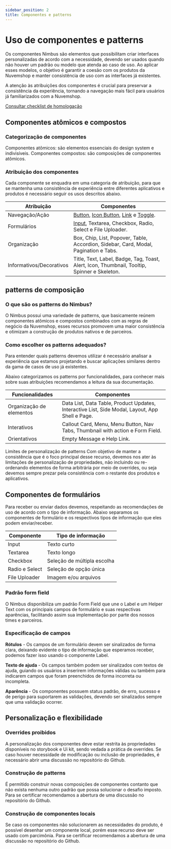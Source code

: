 ```yaml
---
sidebar_position: 2
title: Componentes e patterns
---
```


# Uso de componentes e patterns

Os componentes Nimbus são elementos que possibilitam criar interfaces personalizadas de acordo com a necessidade, devendo ser usados quando não houver um padrão ou modelo que atenda ao caso de uso. Ao aplicar esses modelos, o objetivo é garantir a coesão com os produtos da Nuvemshop e manter consistência de uso com as interfaces já existentes.

A atenção às atribuições dos componentes é crucial para preservar a consistência da experiência, tornando a navegação mais fácil para usuários já familiarizados com a Nuvemshop.

[Consultar checklist de homologação](../homologation/checklist.md#uso-de-componentes-e-patterns---prioridade-alta)

## Componentes atômicos e compostos

### Categorização de componentes

Componentes atômicos: são elementos essenciais do design system e indivisíveis.
Componentes compostos: são composições de componentes atômicos.

### Atribuição dos componentes

Cada componente se enquadra em uma categoria de atribuição, para que se mantenha uma consistência de experiência entre diferentes aplicativos e produtos é necessário seguir os usos descritos abaixo.

| Atribuição               | Componentes                                                                                                                                                                                                                                                                                                                            |
| ------------------------ | -------------------------------------------------------------------------------------------------------------------------------------------------------------------------------------------------------------------------------------------------------------------------------------------------------------------------------------- |
| Navegação/Ação           | [Button](https://nimbus.tiendanube.com/documentation/atomic-components/button), [Icon Button](https://nimbus.tiendanube.com/documentation/atomic-components/icon-button), [Link](https://nimbus.tiendanube.com/documentation/atomic-components/link) e [Toggle](https://nimbus.tiendanube.com/documentation/atomic-components/toggle). |
| Formulários              | [Input](https://nimbus.tiendanube.com/documentation/atomic-components/input), Textarea, Checkbox, Radio, Select e File Uploader.                                                                                                                                                                                                       |
| Organização              | Box, Chip, List, Popover, Table, Accordion, Sidebar, Card, Modal, Pagination e Tabs.                                                                                                                                                                                                                                                   |
| Informativos/Decorativos | Title, Text, Label, Badge, Tag, Toast, Alert, Icon, Thumbnail, Tooltip, Spinner e Skeleton.                                                                                                                                                                                                                                            |

## patterns de composição

### O que são os patterns do Nimbus?

O Nimbus possui uma variedade de patterns, que basicamente reúnem componentes atômicos e compostos combinados com as regras de negócio da Nuvemshop, esses recursos promovem uma maior consistência e otimizam a construção de produtos nativos e de parceiros.

### Como escolher os patterns adequados?

Para entender quais patterns devemos utilizar é necessário analisar a experiência que estamos projetando e buscar aplicações similares dentro da gama de casos de uso já existentes.

Abaixo categorizamos os patterns por funcionalidades, para conhecer mais sobre suas atribuições recomendamos a leitura da sua documentação.

| Funcionalidades          | Componentes                                                                                     |
| ------------------------ | ----------------------------------------------------------------------------------------------- |
| Organização de elementos | Data List, Data Table, Product Updates, Interactive List, Side Modal, Layout, App Shell e Page. |
| Interativos              | Callout Card, Menu, Menu Button, Nav Tabs, Thumbnail with action e Form Field.                  |
| Orientativos             | Empty Message e Help Link.                                                                      |

Limites de personalização de patterns
Com objetivo de manter a consistência que é o foco principal desse recurso, devemos nos ater às limitações de personalização de propriedades, não incluindo ou re-ordenando elementos de forma arbitrária por meio de overrides, ou seja devemos sempre prezar pela consistência com o restante dos produtos e aplicativos.

## Componentes de formulários

Para receber ou enviar dados devemos, respeitando as recomendações de uso de acordo com o tipo de informação. Abaixo separamos os componentes de formulário e os respectivos tipos de informação que eles podem enviar/receber.

| Componente     | Tipo de informação          |
| -------------- | --------------------------- |
| Input          | Texto curto                 |
| Textarea       | Texto longo                 |
| Checkbox       | Seleção de múltipla escolha |
| Radio e Select | Seleção de opção única      |
| File Uploader  | Imagem e/ou arquivos        |

### Padrão form field

O Nimbus disponibiliza um padrão Form Field que une o Label e um Helper Text com os principais campos de formulário e suas respectivas aparências, facilitando assim sua implementação por parte dos nossos times e parceiros.

### Especificação de campos

**Rótulos** - Os campos de um formulário devem ser sinalizados de forma clara, deixando evidente o tipo de informação que esperamos receber, podemos fazer isso usando o componente Label.

**Texto de ajuda** - Os campos também podem ser sinalizados com textos de ajuda, guiando os usuários a inserirem informações válidas ou também para indicarem campos que foram preenchidos de forma incorreta ou incompleta.

**Aparência** - Os componentes possuem status padrão, de erro, sucesso e de perigo para suportarem as validações, devendo ser sinalizados sempre que uma validação ocorrer.

## Personalização e flexibilidade

### Overrides proibidos

A personalização dos componentes deve estar restrita às propriedades disponíveis no storybook e Ui kit, sendo vedada a prática de overrides. Se caso houver necessidade de modificação ou inclusão de propriedades, é necessário abrir uma discussão no repositório do Github.

### Construção de patterns

É permitido construir novas composições de componentes contanto que não exista nenhuma outro padrão que possa solucionar o desafio imposto. Para se certificar recomendamos a abertura de uma discussão no repositório do Github.

### Construção de componentes locais

Se caso os componentes não solucionarem as necessidades do produto, é possível desenhar um componente local, porém esse recurso deve ser usado com parcimônia. Para se certificar recomendamos a abertura de uma discussão no repositório do Github.
